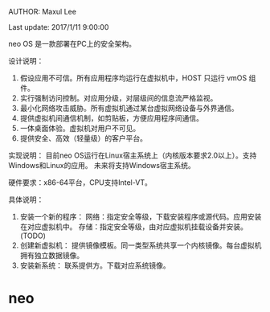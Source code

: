 AUTHOR: Maxul Lee

Last update: 2017/1/11 9:00:00

neo OS 是一款部署在PC上的安全架构。

设计说明：

1. 假设应用不可信。所有应用程序均运行在虚拟机中，HOST 只运行 vmOS 组件。
2. 实行强制访问控制。对应用分级，对层级间的信息流严格监视。
3. 最小化网络攻击威胁。所有虚拟机通过某台虚拟网络设备与外界通信。
4. 提供虚拟机间通信机制，如剪贴板，方便应用程序间通信。
5. 一体桌面体验。虚拟机对用户不可见。
6. 提供安全、高效（轻量级）的客户平台。

实现说明：
目前neo OS运行在Linux宿主系统上（内核版本要求2.0以上）。支持Windows和Linux的应用。
未来将支持Windows宿主系统。

硬件要求：x86-64平台，CPU支持Intel-VT。

具体说明：
1) 安装一个新的程序：
	网络：指定安全等级，下载安装程序或源代码。应用安装在对应虚拟机中。
	存储：指定安全等级，由对应虚拟机挂载设备并安装。(TODO)
2) 创建新虚拟机：
	提供镜像模板。同一类型系统共享一个内核镜像。每台虚拟机拥有独立数据镜像。
3) 安装新系统：
	联系提供方。下载对应系统镜像。
	
# neo
